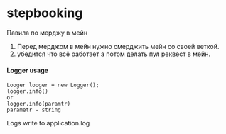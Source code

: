 # stepbooking
Павила по мерджу в мейн
1. Перед мерджом в мейн нужно смерджить мейн со своей веткой.
2. убедится что всё работает а потом делать пул реквест в мейн.

#### Logger usage
```
Looger looger = new Logger();
looger.info()
or 
logger.info(paramtr)
parametr - string
```
Logs write to application.log
